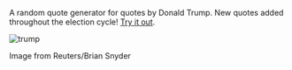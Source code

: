 A random quote generator for quotes by Donald Trump. New quotes added throughout the election 
cycle! [Try it out](http://codepen.io/amnavor/full/wMwEOq/).


 
![trump](https://cloud.githubusercontent.com/assets/12720744/17600432/537dbba0-5fb8-11e6-931e-408becee6814.gif)

Image from Reuters/Brian Snyder
